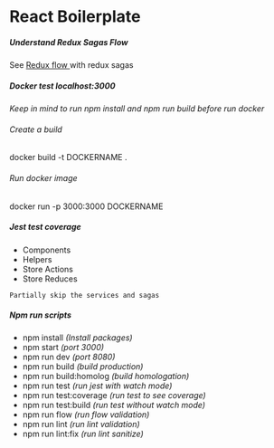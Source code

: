 # React Boilerplate
##### Understand Redux Sagas Flow
See [ Redux flow ](https://whimsical.co/SW117wxSxYRbNVityjuGV9) with redux sagas
##### Docker test localhost:3000
*Keep in mind to run npm install and npm run build before run docker*
###### Create a build
docker build -t DOCKERNAME .
###### Run docker image
docker run -p 3000:3000 DOCKERNAME 
##### Jest test coverage
- Components
- Helpers
- Store Actions
- Store Reduces
~~~~
Partially skip the services and sagas
~~~~
##### Npm run scripts
- npm install *(Install packages)*
- npm start *(port 3000)*
- npm run dev *(port 8080)*
- npm run build *(build production)*
- npm run build:homolog *(build homologation)*
- npm run test *(run jest with watch mode)*
- npm run test:coverage *(run test to see coverage)*
- npm run test:build *(run test without watch mode)*
- npm run flow *(run flow validation)*
- npm run lint *(run lint validation)*
- npm run lint:fix *(run lint sanitize)*
